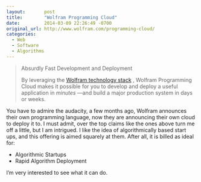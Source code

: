 ```yaml
---
layout:       post
title:        "Wolfram Programming Cloud"
date:         2014-03-09 22:26:49 -0700
original_url: http://www.wolfram.com/programming-cloud/
categories:
  - Web
  - Software
  - Algorithms
---
```


 

 >  Absurdly Fast Development and Deployment 
 > 
 > By leveraging the  [Wolfram technology stack](http://www.wolfram.com/technologies) , Wolfram Programming Cloud makes it possible for you to develop and deploy a useful application in  *minutes* —and build a major production system in days or weeks.
 > 
 > 
 > 

 > 

 You have to admire the audacity, a few months ago, Wolfram announces their own programming language, now they are announcing their own cloud to deploy it to. I must admit, over the top claims like the ones above turn me off a little, but I am intrigued. I like the idea of algorithmically based start ups, and this offering is aimed squarely at them. After all, it is billed as ideal for:

 * Algorithmic Startups
 * Rapid Algorithm Deployment

 I’m very interested to see what it can do. 
